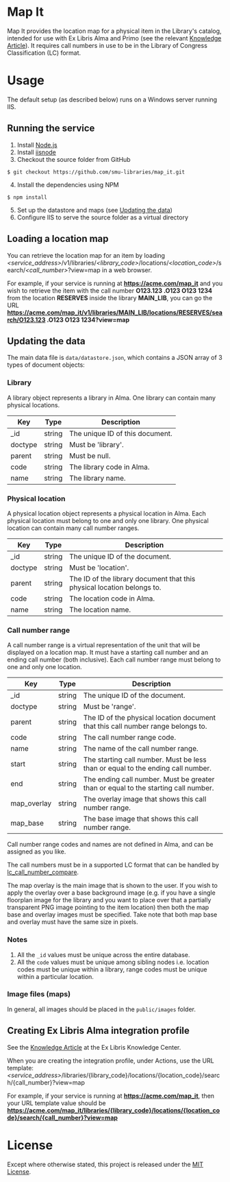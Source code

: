# Map It

Map It provides the location map for a physical item in the Library's catalog, intended for use with Ex Libris Alma and Primo (see the relevant [Knowledge Article](http://knowledge.exlibrisgroup.com/Alma/Knowledge_Articles/How_to_configure_Alma_to_display_a_map_to_a_physical_item_in_Primo)). It requires call numbers in use to be in the Library of Congress Classification (LC) format.

# Usage

The default setup (as described below) runs on a Windows server running IIS.

## Running the service

1. Install [Node.js](https://nodejs.org)
2. Install [iisnode](https://github.com/tjanczuk/iisnode)
3. Checkout the source folder from GitHub

  ```
  $ git checkout https://github.com/smu-libraries/map_it.git
  ```

4. Install the dependencies using NPM

  ```
  $ npm install
  ```

5. Set up the datastore and maps (see [Updating the data](#updating-the-data))
6. Configure IIS to serve the source folder as a virtual directory

## Loading a location map

You can retrieve the location map for an item by loading <i>&lt;service_address&gt;</i>/v1/libraries/<i>&lt;library_code&gt;</i>/locations/<i>&lt;location_code&gt;</i>/search/<i>&lt;call_number&gt;</i>?view=map in a web browser.

For example, if your service is running at <b>https://acme.com/map_it</b> and you wish to retrieve the item with the call number <b>O123.123 .O123 O123 1234</b> from the location <b>RESERVES</b> inside the library <b>MAIN_LIB</b>, you can go the URL <b>https://acme.com/map_it/v1/libraries/MAIN_LIB/locations/RESERVES/search/O123.123 .O123 O123 1234?view=map</b>

## Updating the data

The main data file is `data/datastore.json`, which contains a JSON array of 3 types of document objects:

### Library

A library object represents a library in Alma. One library can contain many physical locations.

|Key|Type|Description
|---|---|---
|_id|string|The unique ID of this document.
|doctype|string|Must be 'library'.
|parent|string|Must be null.
|code|string|The library code in Alma.
|name|string|The library name.

### Physical location

A physical location object represents a physical location in Alma. Each physical location must belong to one and only one library. One physical location can contain many call number ranges.

|Key|Type|Description
|---|---|---
|_id|string|The unique ID of the document.
|doctype|string|Must be 'location'.
|parent|string|The ID of the library document that this physical location belongs to.
|code|string|The location code in Alma.
|name|string|The location name.

### Call number range

A call number range is a virtual representation of the unit that will be displayed on a location map. It must have a starting call number and an ending call number (both inclusive). Each call number range must belong to one and only one location.

|Key|Type|Description
|---|---|---
|_id|string|The unique ID of the document.
|doctype|string|Must be 'range'.
|parent|string|The ID of the physical location document that this call number range belongs to.
|code|string|The call number range code.
|name|string|The name of the call number range.
|start|string|The starting call number. Must be less than or equal to the ending call number.
|end|string|The ending call number. Must be greater than or equal to the starting call number.
|map_overlay|string|The overlay image that shows this call number range.
|map_base|string|The base image that shows this call number range.

Call number range codes and names are not defined in Alma, and can be assigned as you like.

The call numbers must be in a supported LC format that can be handled by [lc_call_number_compare](https://github.com/smu-libraries/lc_call_number_compare).

The map overlay is the main image that is shown to the user. If you wish to apply the overlay over a base background image (e.g. if you have a single floorplan image for the library and you want to place over that a partially transparent PNG image pointing to the item location) then both the map base and overlay images must be specified. Take note that both map base and overlay must have the same size in pixels.

### Notes

1. All the `_id` values must be unique across the entire database.
2. All the `code` values must be unique among sibling nodes i.e. location codes must be unique within a library, range codes must be unique within a particular location.

### Image files (maps)

In general, all images should be placed in the `public/images` folder.

## Creating Ex Libris Alma integration profile

See the [Knowledge Article](http://knowledge.exlibrisgroup.com/Alma/Knowledge_Articles/How_to_configure_Alma_to_display_a_map_to_a_physical_item_in_Primo) at the Ex Libris Knowledge Center.

When you are creating the integration profile, under Actions,
use the URL template: <i>&lt;service_address&gt;</i>/libraries/{library_code}/locations/{location_code}/search/{call_number}?view=map

For example, if your service is running at <b>https://acme.com/map_it</b>, then your URL template value should be <b>https://acme.com/map_it/libraries/{library_code}/locations/{location_code}/search/{call_number}?view=map</b>

# License

Except where otherwise stated, this project is released under the [MIT License](LICENSE.md).
